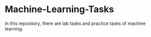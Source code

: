 # Machine-Learning-Tasks
In this repository, there are lab tasks and practice tasks of machine learning.

